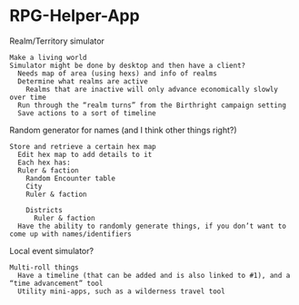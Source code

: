 # RPG-Helper-App

Realm/Territory simulator
    
    Make a living world
    Simulator might be done by desktop and then have a client?
      Needs map of area (using hexs) and info of realms
      Determine what realms are active
        Realms that are inactive will only advance economically slowly over time
      Run through the “realm turns” from the Birthright campaign setting
      Save actions to a sort of timeline
   

Random generator for names (and I think other things right?)

    Store and retrieve a certain hex map
      Edit hex map to add details to it
      Each hex has:
      Ruler & faction
        Random Encounter table
        City
        Ruler & faction
        
        Districts
          Ruler & faction
      Have the ability to randomly generate things, if you don’t want to come up with names/identifiers

Local event simulator?
  
    Multi-roll things
      Have a timeline (that can be added and is also linked to #1), and a “time advancement” tool
      Utility mini-apps, such as a wilderness travel tool
